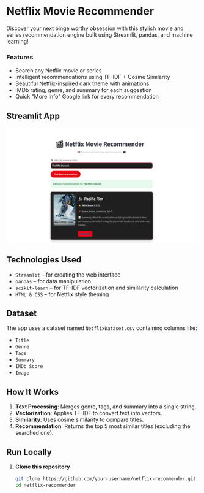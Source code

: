 # Netflix Movie Recommender

Discover your next binge worthy obsession with this stylish movie and series recommendation engine built using Streamlit, pandas, and machine learning!

### Features

- Search any Netflix movie or series
- Intelligent recommendations using TF-IDF + Cosine Similarity
- Beautiful Netflix-inspired dark theme with animations
- IMDb rating, genre, and summary for each suggestion
- Quick "More Info" Google link for every recommendation


## Streamlit App

![demo](https://github.com/HareemFatima5/Netflix-Movie-Recommender/blob/main/Netflix%20Movie%20Recommender.PNG)



## Technologies Used

- `Streamlit` – for creating the web interface
- `pandas` – for data manipulation
- `scikit-learn` – for TF-IDF vectorization and similarity calculation
- `HTML & CSS` – for Netflix style theming


## Dataset

The app uses a dataset named `NetflixDataset.csv` containing columns like:
- `Title`
- `Genre`
- `Tags`
- `Summary`
- `IMDb Score`
- `Image`

## How It Works

1. **Text Processing**: Merges genre, tags, and summary into a single string.
2. **Vectorization**: Applies TF-IDF to convert text into vectors.
3. **Similarity**: Uses cosine similarity to compare titles.
4. **Recommendation**: Returns the top 5 most similar titles (excluding the searched one).

## Run Locally

1. **Clone this repository**
   ```bash
   git clone https://github.com/your-username/netflix-recommender.git
   cd netflix-recommender
